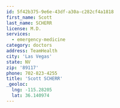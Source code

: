 ```yaml
---
id: 5f42b375-9e6e-43df-a30a-c282cf4a1818
first_name: Scott
last_name: SCHERR
license: M.D.
services:
  - emergency-medicine
category: doctors
address: TeamHealth
city: 'Las Vegas'
state: NV
zip: '89117'
phone: 702-823-4255
title: 'Scott SCHERR'
_geoloc:
  lng: -115.28205
  lat: 36.140974
---
```

